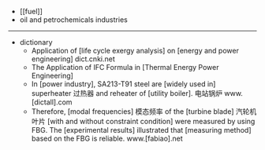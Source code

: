 - [[fuel]]
- oil and petrochemicals industries
- ---
- dictionary 
    - Application of [life cycle exergy analysis] on [energy and power engineering] dict.cnki.net
    - The Application of IFC Formula in [Thermal Energy Power Engineering]
    - In [power industry], SA213-T91 steel are [widely used in] superheater 过热器 and reheater of [utility boiler]. 电站锅炉 www.[dictall].com
    - Therefore, [modal frequencies] 模态频率 of the [turbine blade] 汽轮机叶片 [with and without constraint condition] were measured by using FBG. The [experimental results] illustrated that [measuring method] based on the FBG is reliable. www.[fabiao].net
